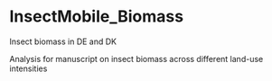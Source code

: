 # InsectMobile_Biomass
Insect biomass in DE and DK

Analysis for manuscript on insect biomass across different land-use intensities

